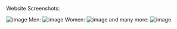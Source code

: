 Website Screenshots:

![image](https://github.com/user-attachments/assets/9e443125-94c6-4c57-ad91-d9db6524d45c)
Men:
![image](https://github.com/user-attachments/assets/6f292d2e-1f3a-4ccc-a052-d7326a0524a8)
Women:
![image](https://github.com/user-attachments/assets/002b28a6-0fbc-4a8d-955b-a65129416be2)
and many more:
![image](https://github.com/user-attachments/assets/4dfe94f0-ac2e-4431-a4d8-dd489b710fc6)
